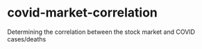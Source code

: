 # covid-market-correlation
Determining the correlation between the stock market and COVID cases/deaths 

